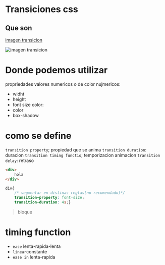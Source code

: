 # Transiciones css
## Que son
[imagen transicion](https://media.istockphoto.com/id/1473750158/es/foto/transforme-y-tenga-%C3%A9xito.jpg?s=612x612&w=0&k=20&c=9G2iG3GtvNWTNKj1-KdXf59TkFt-Q7ps5TFbxKzi_XU=)

![imagen transicion](https://media.istockphoto.com/id/1473750158/es/foto/transforme-y-tenga-%C3%A9xito.jpg?s=612x612&w=0&k=20&c=9G2iG3GtvNWTNKj1-KdXf59TkFt-Q7ps5TFbxKzi_XU=)
# Donde podemos utilizar
propriedades valores numericos o de color
nujmericos:
- widht
- height
- font size
color:
- color
- box-shadow
# como se define
`transition property`; propiedad que se anima
`transition duration`: duracion
`transition timing functio`; temporizacion animacion
`transition delay`: retraso
```html
<div>
    hola
</div>
```
```css
div{
    /* segmentar en distinas reglas[no recomendado]*/
    transition-property: font-size;
    transition-duration: 4s;}
```
>bloque
# timing function
- `èase` lenta-rapida-lenta
- `linear`constante
- `ease in` lenta-rapida